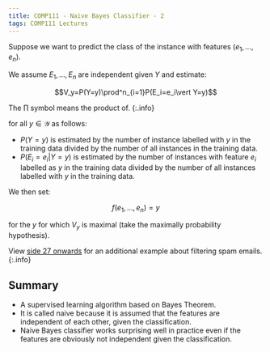 ```yaml
---
title: COMP111 - Naive Bayes Classifier - 2
tags: COMP111 Lectures
---
```

Suppose we want to predict the class of the instance with features $(e_1,\ldots,e_n)$.

We assume $E_1,\ldots,E_n$ are independent given $Y$ and estimate:

$$V_y=P(Y=y)\prod^n_{i=1}P(E_i=e_i\vert Y=y)$$

The $\prod$ symbol means the product of.
{:.info}

for all $y\in \mathcal Y$ as follows:

* $P(Y=y)$ is estimated by the number of instance labelled with $y$ in the training data divided by the number of all instances in the training data.
* $P(E_i=e_i\vert Y=y)$ is estimated by the number of instances with feature $e_i$ labelled as $y$ in the training data divided by the number of all instances labelled with $y$ in the training data.

We then set:

$$f(e_1,\ldots,e_n)=y$$

for the $y$ for which $V_y$ is maximal (take the maximally probability hypothesis).

View [side 27 onwards]({{site.baseurl}}/assets/COMP111/Lectures/2020-12-08-3.pdf) for an additional example about filtering spam emails.
{:.info}

## Summary 

* A supervised learning algorithm based on Bayes Theorem.
* It is called naive because it is assumed that the features are independent of each other, given the classification.
* Naive Bayes classifier works surprising well in practice even if the features are obviously not independent given the classification.